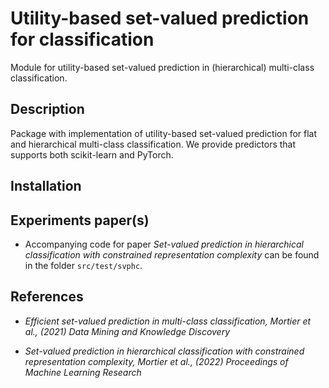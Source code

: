 # Utility-based set-valued prediction for classification

Module for utility-based set-valued prediction in (hierarchical) multi-class classification. 

## Description

Package with implementation of utility-based set-valued prediction for flat and hierarchical multi-class classification. We provide predictors that supports both scikit-learn and PyTorch.

## Installation

## Experiments paper(s)

* Accompanying code for paper _Set-valued prediction in hierarchical classification with constrained representation complexity_ can be found in the folder `src/test/svphc`.

## References

* _Efficient set-valued prediction in multi-class classification, Mortier et al., (2021) Data Mining and Knowledge Discovery_

* _Set-valued prediction in hierarchical classification with constrained representation complexity, Mortier et al., (2022) Proceedings of Machine Learning Research_